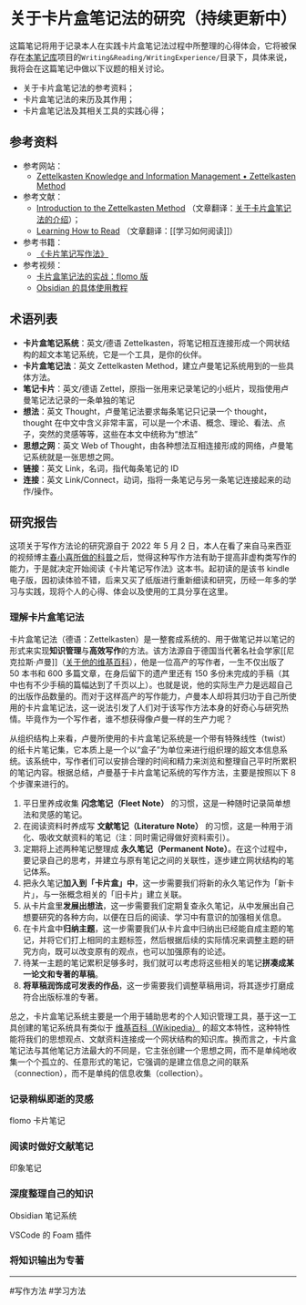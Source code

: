 # 关于卡片盒笔记法的研究（持续更新中）

这篇笔记将用于记录本人在实践卡片盒笔记法过程中所整理的心得体会，它将被保存在[本笔记库](https://github.com/owlman/study_note)项目的`Writing&Reading/WritingExperience/`目录下，具体来说，我将会在这篇笔记中做以下议题的相关讨论。

- 关于卡片盒笔记法的参考资料；
- 卡片盒笔记法的来历及其作用；
- 卡片盒笔记法及其相关工具的实践心得；

## 参考资料

- 参考网站：
  - [Zettelkasten Knowledge and Information Management • Zettelkasten Method](https://zettelkasten.de/)
- 参考文献：
  - [Introduction to the Zettelkasten Method](https://zettelkasten.de/introduction/) （文章翻译：[关于卡片盒笔记法的介绍](https://zettelkasten.de/introduction/zh/)）；
  - [Learning How to Read](https://luhmann.surge.sh/learning-how-to-read) （文章翻译：[[学习如何阅读]]）
- 参考书籍：
  - [《卡片笔记写作法》](https://book.douban.com/subject/35503571/)
- 参考视频：
  - [卡片盒笔记法的实战：flomo 版](https://www.bilibili.com/video/BV1H34y1B7FR/)
  - [Obsidian 的具体使用教程](https://www.bilibili.com/video/BV1H44y1n71k/)

## 术语列表

  
- **卡片盒笔记系统**：英文/德语 Zettelkasten，将笔记相互连接形成一个网状结构的超文本笔记系统，它是一个工具，是你的伙伴。
- **卡片盒笔记法**：英文 Zettelkasten Method，建立卢曼笔记系统用到的一些具体方法。
- **笔记卡片**：英文/德语 Zettel，原指一张用来记录笔记的小纸片，现指使用卢曼笔记法记录的一条单独的笔记
- **想法**：英文 Thought，卢曼笔记法要求每条笔记只记录一个 thought，thought 在中文中含义非常丰富，可以是一个术语、概念、理论、看法、点子，突然的灵感等等，这些在本文中统称为“想法”
- **思想之网**：英文 Web of Thought，由各种想法互相连接形成的网络，卢曼笔记系统就是一张思想之网。
- **链接**：英文 Link，名词，指代每条笔记的 ID
- **连接**：英文 Link/Connect，动词，指将一条笔记与另一条笔记连接起来的动作/操作。

## 研究报告

这项关于写作方法论的研究源自于 2022 年 5 月 2 日，本人在看了来自马来西亚的视频博主[春小喜所做的科普](https://www.bilibili.com/video/BV16T4y197ka/)之后，觉得这种写作方法有助于提高非虚构类写作的能力，于是就决定开始阅读《卡片笔记写作法》这本书。起初读的是该书 kindle 电子版，因初读体验不错，后来又买了纸版进行重新细读和研究，历经一年多的学习与实践，现将个人的心得、体会以及使用的工具分享在这里。

### 理解卡片盒笔记法

卡片盒笔记法（德语：Zettelkasten）是一整套成系统的、用于做笔记并以笔记的形式来实现**知识管理**与**高效写作**的方法。该方法源自于德国当代著名社会学家[[尼克拉斯·卢曼]]（[关于他的维基百科](https://zh.wikipedia.org/wiki/%E5%B0%BC%E5%85%8B%E6%8B%89%E6%96%AF%C2%B7%E5%8D%A2%E6%9B%BC)），他是一位高产的写作者，一生不仅出版了 50 本书和 600 多篇文章，在身后留下的遗产里还有 150 多份未完成的手稿（其中也有不少手稿的篇幅达到了千页以上）。也就是说，他的实际生产力是远超自己的出版作品数量的。而对于这样高产的写作能力，卢曼本人却将其归功于自己所使用的卡片盒笔记法，这一说法引发了人们对于该写作方法本身的好奇心与研究热情。毕竟作为一个写作者，谁不想获得像卢曼一样的生产力呢？

从组织结构上来看，卢曼所使用的卡片盒笔记系统是一个带有特殊线性（twist）的纸卡片笔记集，它本质上是一个以“盒子”为单位来进行组织理的超文本信息系统。该系统中，写作者们可以安排合理的时间和精力来浏览和整理自己平时所累积的笔记内容。根据总结，卢曼基于卡片盒笔记系统的写作方法，主要是按照以下 8 个步骤来进行的。

1. 平日里养成收集 **闪念笔记（Fleet Note）** 的习惯，这是一种随时记录简单想法和灵感的笔记。
2. 在阅读资料时养成写 **文献笔记（Literature Note）** 的习惯，这是一种用于消化、吸收文献资料的笔记（注：同时需记得做好资料索引）。
3. 定期将上述两种笔记整理成 **永久笔记（Permanent Note）**。在这个过程中，要记录自己的思考，并建立与原有笔记之间的关联性，逐步建立网状结构的笔记体系。
4. 把永久笔记**加入到「卡片盒」中**，这一步需要我们将新的永久笔记作为「新卡片」，与一张概念相关的「旧卡片」建立关联。
5. 从卡片盒里**发展出想法**，这一步需要我们定期复查永久笔记，从中发展出自己想要研究的各种方向，以便在日后的阅读、学习中有意识的加强相关信息。
6. 在卡片盒中**归纳主题**，这一步需要我们从卡片盒中归纳出已经能自成主题的笔记，并将它们打上相同的主题标签，然后根据后续的实际情况来调整主题的研究方向，既可以改变原有的观点，也可以加强原有的论述。
7. 待某一主题的笔记累积足够多时，我们就可以考虑将这些相关的笔记**拼凑成某一论文和专著的草稿**。
8. **将草稿润饰成可发表的作品**，这一步需要我们调整草稿用词，将其逐步打磨成符合出版标准的专著。

总之，卡片盒笔记系统主要是一个用于辅助思考的个人知识管理工具，基于这一工具创建的笔记系统具有类似于 [维基百科（Wikipedia）](https://zh.wikipedia.org/) 的超文本特性，这种特性能将我们的思想观点、文献资料连接成一个网状结构的知识库。换而言之，卡片盒笔记法与其他笔记方法最大的不同是，它主张创建一个思想之网，而不是单纯地收集一个个孤立的、任意形式的笔记，它强调的是建立信息之间的联系（connection），而不是单纯的信息收集（collection）。

### 记录稍纵即逝的灵感

flomo 卡片笔记

### 阅读时做好文献笔记

印象笔记

### 深度整理自己的知识

Obsidian 笔记系统

VSCode 的 Foam 插件

### 将知识输出为专著

---

#写作方法 #学习方法
